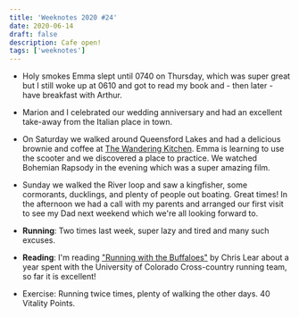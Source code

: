 ```yaml
---
title: 'Weeknotes 2020 #24'
date: 2020-06-14
draft: false
description: Cafe open!
tags: ['weeknotes']
---
```


-   Holy smokes Emma slept until 0740 on Thursday, which was super great but I still woke up at 0610 and got to read my book and - then later - have breakfast with Arthur.

-   Marion and I celebrated our wedding anniversary and had an excellent take-away from the Italian place in town.

-   On Saturday we walked around Queensford Lakes and had a delicious brownie and coffee at [The Wandering Kitchen](http://thewanderingkitchen.co.uk/). Emma is learning to use the scooter and we discovered a place to practice. We watched Bohemian Rapsody in the evening which was a super amazing film.

-   Sunday we walked the River loop and saw a kingfisher, some cormorants, ducklings, and plenty of people out boating. Great times! In the afternoon we had a call with my parents and arranged our first visit to see my Dad next weekend which we're all looking forward to.

-   **Running**: Two times last week, super lazy and tired and many such excuses.

-   **Reading**: I'm reading ["Running with the Buffaloes"](https://www.amazon.co.uk/dp/B004HD49Q2/ref=pe_385721_48721101_TE_M1DP)
    by Chris Lear about a year spent with the University of Colorado Cross-country running team, so far it is excellent!

-   Exercise: Running twice times, plenty of walking the other days. 40 Vitality Points.
